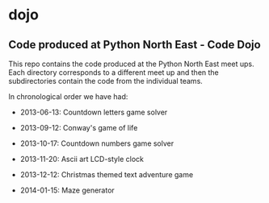 dojo
====

Code produced at Python North East - Code Dojo
----------------------------------------------

This repo contains the code produced at the Python North East meet
ups. Each directory corresponds to a different meet up and then the
subdirectories contain the code from the individual teams.

In chronological order we have had: 

 - 2013-06-13: Countdown letters game solver

 - 2013-09-12: Conway's game of life 

 - 2013-10-17: Countdown numbers game solver
 
 - 2013-11-20: Ascii art LCD-style clock 
 
 - 2013-12-12: Christmas themed text adventure game
 
 - 2014-01-15: Maze generator
 

 
 


